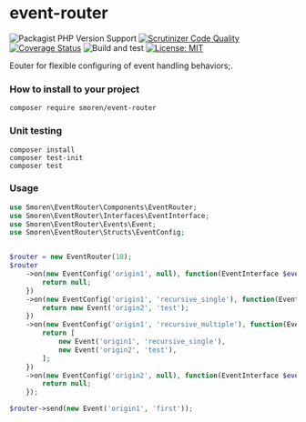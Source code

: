 # event-router

![Packagist PHP Version Support](https://img.shields.io/packagist/php-v/smoren/event-router)
[![Scrutinizer Code Quality](https://scrutinizer-ci.com/g/Smoren/event-router-php/badges/quality-score.png?b=master)](https://scrutinizer-ci.com/g/Smoren/event-router-php/?branch=master)
[![Coverage Status](https://coveralls.io/repos/github/Smoren/event-router-php/badge.svg?branch=master)](https://coveralls.io/github/Smoren/event-router-php?branch=master)
![Build and test](https://github.com/Smoren/event-router-php/actions/workflows/test_master.yml/badge.svg)
[![License: MIT](https://img.shields.io/badge/License-MIT-yellow.svg)](https://opensource.org/licenses/MIT)

Eouter for flexible configuring of event handling behaviors;.

### How to install to your project
```
composer require smoren/event-router
```

### Unit testing
```
composer install
composer test-init
composer test
```

### Usage

```php
use Smoren\EventRouter\Components\EventRouter;
use Smoren\EventRouter\Interfaces\EventInterface;
use Smoren\EventRouter\Events\Event;
use Smoren\EventRouter\Structs\EventConfig;


$router = new EventRouter(10);
$router
    ->on(new EventConfig('origin1', null), function(EventInterface $event) {
        return null;
    })
    ->on(new EventConfig('origin1', 'recursive_single'), function(EventInterface $event) {
        return new Event('origin2', 'test');
    })
    ->on(new EventConfig('origin1', 'recursive_multiple'), function(EventInterface $event) {
        return [
            new Event('origin1', 'recursive_single'),
            new Event('origin2', 'test'),
        ];
    })
    ->on(new EventConfig('origin2', null), function(EventInterface $event) use ($logsContainer) {
        return null;
    });

$router->send(new Event('origin1', 'first'));
```